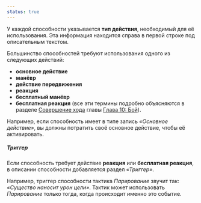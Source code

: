 ```yaml
---
status: true
---
```


У каждой способности указывается **тип действия**, необходимый для её использования. Эта информация находится справа в первой строке под описательным текстом.

Большинство способностей требуют использования одного из следующих действий: 
- **основное действие**
- **манёвр**
- **действие передвижения**
- **реакция**
- **бесплатный манёвр**
- **бесплатная реакция** 
(все эти термины подробно объясняются в разделе [Совершение хода](#page-281-5) главы [Глава 10: Бой](#page-288-0)).

Например, если способность имеет в типе запись _«Основное действие»_, вы должны потратить своё основное действие, чтобы её активировать.

##### Триггер

Если способность требует действие **реакция** или **бесплатная реакция**, в описании способности добавляется раздел _«Триггер»_.

Например, триггер способности тактика _Парирование_ звучит так: _«Существо наносит урон цели»_. Тактик может использовать _Парирование_ только тогда, когда происходит именно это событие.